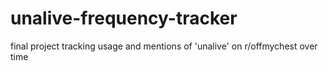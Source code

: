 # unalive-frequency-tracker

final project tracking usage and mentions of 'unalive' on r/offmychest over time

